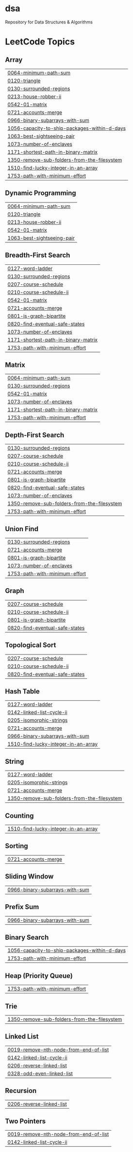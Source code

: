 # dsa
Repository for Data Structures &amp; Algorithms

<!---LeetCode Topics Start-->
# LeetCode Topics
## Array
|  |
| ------- |
| [0064-minimum-path-sum](https://github.com/prthbdhr/dsa/tree/master/0064-minimum-path-sum) |
| [0120-triangle](https://github.com/prthbdhr/dsa/tree/master/0120-triangle) |
| [0130-surrounded-regions](https://github.com/prthbdhr/dsa/tree/master/0130-surrounded-regions) |
| [0213-house-robber-ii](https://github.com/prthbdhr/dsa/tree/master/0213-house-robber-ii) |
| [0542-01-matrix](https://github.com/prthbdhr/dsa/tree/master/0542-01-matrix) |
| [0721-accounts-merge](https://github.com/prthbdhr/dsa/tree/master/0721-accounts-merge) |
| [0966-binary-subarrays-with-sum](https://github.com/prthbdhr/dsa/tree/master/0966-binary-subarrays-with-sum) |
| [1056-capacity-to-ship-packages-within-d-days](https://github.com/prthbdhr/dsa/tree/master/1056-capacity-to-ship-packages-within-d-days) |
| [1063-best-sightseeing-pair](https://github.com/prthbdhr/dsa/tree/master/1063-best-sightseeing-pair) |
| [1073-number-of-enclaves](https://github.com/prthbdhr/dsa/tree/master/1073-number-of-enclaves) |
| [1171-shortest-path-in-binary-matrix](https://github.com/prthbdhr/dsa/tree/master/1171-shortest-path-in-binary-matrix) |
| [1350-remove-sub-folders-from-the-filesystem](https://github.com/prthbdhr/dsa/tree/master/1350-remove-sub-folders-from-the-filesystem) |
| [1510-find-lucky-integer-in-an-array](https://github.com/prthbdhr/dsa/tree/master/1510-find-lucky-integer-in-an-array) |
| [1753-path-with-minimum-effort](https://github.com/prthbdhr/dsa/tree/master/1753-path-with-minimum-effort) |
## Dynamic Programming
|  |
| ------- |
| [0064-minimum-path-sum](https://github.com/prthbdhr/dsa/tree/master/0064-minimum-path-sum) |
| [0120-triangle](https://github.com/prthbdhr/dsa/tree/master/0120-triangle) |
| [0213-house-robber-ii](https://github.com/prthbdhr/dsa/tree/master/0213-house-robber-ii) |
| [0542-01-matrix](https://github.com/prthbdhr/dsa/tree/master/0542-01-matrix) |
| [1063-best-sightseeing-pair](https://github.com/prthbdhr/dsa/tree/master/1063-best-sightseeing-pair) |
## Breadth-First Search
|  |
| ------- |
| [0127-word-ladder](https://github.com/prthbdhr/dsa/tree/master/0127-word-ladder) |
| [0130-surrounded-regions](https://github.com/prthbdhr/dsa/tree/master/0130-surrounded-regions) |
| [0207-course-schedule](https://github.com/prthbdhr/dsa/tree/master/0207-course-schedule) |
| [0210-course-schedule-ii](https://github.com/prthbdhr/dsa/tree/master/0210-course-schedule-ii) |
| [0542-01-matrix](https://github.com/prthbdhr/dsa/tree/master/0542-01-matrix) |
| [0721-accounts-merge](https://github.com/prthbdhr/dsa/tree/master/0721-accounts-merge) |
| [0801-is-graph-bipartite](https://github.com/prthbdhr/dsa/tree/master/0801-is-graph-bipartite) |
| [0820-find-eventual-safe-states](https://github.com/prthbdhr/dsa/tree/master/0820-find-eventual-safe-states) |
| [1073-number-of-enclaves](https://github.com/prthbdhr/dsa/tree/master/1073-number-of-enclaves) |
| [1171-shortest-path-in-binary-matrix](https://github.com/prthbdhr/dsa/tree/master/1171-shortest-path-in-binary-matrix) |
| [1753-path-with-minimum-effort](https://github.com/prthbdhr/dsa/tree/master/1753-path-with-minimum-effort) |
## Matrix
|  |
| ------- |
| [0064-minimum-path-sum](https://github.com/prthbdhr/dsa/tree/master/0064-minimum-path-sum) |
| [0130-surrounded-regions](https://github.com/prthbdhr/dsa/tree/master/0130-surrounded-regions) |
| [0542-01-matrix](https://github.com/prthbdhr/dsa/tree/master/0542-01-matrix) |
| [1073-number-of-enclaves](https://github.com/prthbdhr/dsa/tree/master/1073-number-of-enclaves) |
| [1171-shortest-path-in-binary-matrix](https://github.com/prthbdhr/dsa/tree/master/1171-shortest-path-in-binary-matrix) |
| [1753-path-with-minimum-effort](https://github.com/prthbdhr/dsa/tree/master/1753-path-with-minimum-effort) |
## Depth-First Search
|  |
| ------- |
| [0130-surrounded-regions](https://github.com/prthbdhr/dsa/tree/master/0130-surrounded-regions) |
| [0207-course-schedule](https://github.com/prthbdhr/dsa/tree/master/0207-course-schedule) |
| [0210-course-schedule-ii](https://github.com/prthbdhr/dsa/tree/master/0210-course-schedule-ii) |
| [0721-accounts-merge](https://github.com/prthbdhr/dsa/tree/master/0721-accounts-merge) |
| [0801-is-graph-bipartite](https://github.com/prthbdhr/dsa/tree/master/0801-is-graph-bipartite) |
| [0820-find-eventual-safe-states](https://github.com/prthbdhr/dsa/tree/master/0820-find-eventual-safe-states) |
| [1073-number-of-enclaves](https://github.com/prthbdhr/dsa/tree/master/1073-number-of-enclaves) |
| [1350-remove-sub-folders-from-the-filesystem](https://github.com/prthbdhr/dsa/tree/master/1350-remove-sub-folders-from-the-filesystem) |
| [1753-path-with-minimum-effort](https://github.com/prthbdhr/dsa/tree/master/1753-path-with-minimum-effort) |
## Union Find
|  |
| ------- |
| [0130-surrounded-regions](https://github.com/prthbdhr/dsa/tree/master/0130-surrounded-regions) |
| [0721-accounts-merge](https://github.com/prthbdhr/dsa/tree/master/0721-accounts-merge) |
| [0801-is-graph-bipartite](https://github.com/prthbdhr/dsa/tree/master/0801-is-graph-bipartite) |
| [1073-number-of-enclaves](https://github.com/prthbdhr/dsa/tree/master/1073-number-of-enclaves) |
| [1753-path-with-minimum-effort](https://github.com/prthbdhr/dsa/tree/master/1753-path-with-minimum-effort) |
## Graph
|  |
| ------- |
| [0207-course-schedule](https://github.com/prthbdhr/dsa/tree/master/0207-course-schedule) |
| [0210-course-schedule-ii](https://github.com/prthbdhr/dsa/tree/master/0210-course-schedule-ii) |
| [0801-is-graph-bipartite](https://github.com/prthbdhr/dsa/tree/master/0801-is-graph-bipartite) |
| [0820-find-eventual-safe-states](https://github.com/prthbdhr/dsa/tree/master/0820-find-eventual-safe-states) |
## Topological Sort
|  |
| ------- |
| [0207-course-schedule](https://github.com/prthbdhr/dsa/tree/master/0207-course-schedule) |
| [0210-course-schedule-ii](https://github.com/prthbdhr/dsa/tree/master/0210-course-schedule-ii) |
| [0820-find-eventual-safe-states](https://github.com/prthbdhr/dsa/tree/master/0820-find-eventual-safe-states) |
## Hash Table
|  |
| ------- |
| [0127-word-ladder](https://github.com/prthbdhr/dsa/tree/master/0127-word-ladder) |
| [0142-linked-list-cycle-ii](https://github.com/prthbdhr/dsa/tree/master/0142-linked-list-cycle-ii) |
| [0205-isomorphic-strings](https://github.com/prthbdhr/dsa/tree/master/0205-isomorphic-strings) |
| [0721-accounts-merge](https://github.com/prthbdhr/dsa/tree/master/0721-accounts-merge) |
| [0966-binary-subarrays-with-sum](https://github.com/prthbdhr/dsa/tree/master/0966-binary-subarrays-with-sum) |
| [1510-find-lucky-integer-in-an-array](https://github.com/prthbdhr/dsa/tree/master/1510-find-lucky-integer-in-an-array) |
## String
|  |
| ------- |
| [0127-word-ladder](https://github.com/prthbdhr/dsa/tree/master/0127-word-ladder) |
| [0205-isomorphic-strings](https://github.com/prthbdhr/dsa/tree/master/0205-isomorphic-strings) |
| [0721-accounts-merge](https://github.com/prthbdhr/dsa/tree/master/0721-accounts-merge) |
| [1350-remove-sub-folders-from-the-filesystem](https://github.com/prthbdhr/dsa/tree/master/1350-remove-sub-folders-from-the-filesystem) |
## Counting
|  |
| ------- |
| [1510-find-lucky-integer-in-an-array](https://github.com/prthbdhr/dsa/tree/master/1510-find-lucky-integer-in-an-array) |
## Sorting
|  |
| ------- |
| [0721-accounts-merge](https://github.com/prthbdhr/dsa/tree/master/0721-accounts-merge) |
## Sliding Window
|  |
| ------- |
| [0966-binary-subarrays-with-sum](https://github.com/prthbdhr/dsa/tree/master/0966-binary-subarrays-with-sum) |
## Prefix Sum
|  |
| ------- |
| [0966-binary-subarrays-with-sum](https://github.com/prthbdhr/dsa/tree/master/0966-binary-subarrays-with-sum) |
## Binary Search
|  |
| ------- |
| [1056-capacity-to-ship-packages-within-d-days](https://github.com/prthbdhr/dsa/tree/master/1056-capacity-to-ship-packages-within-d-days) |
| [1753-path-with-minimum-effort](https://github.com/prthbdhr/dsa/tree/master/1753-path-with-minimum-effort) |
## Heap (Priority Queue)
|  |
| ------- |
| [1753-path-with-minimum-effort](https://github.com/prthbdhr/dsa/tree/master/1753-path-with-minimum-effort) |
## Trie
|  |
| ------- |
| [1350-remove-sub-folders-from-the-filesystem](https://github.com/prthbdhr/dsa/tree/master/1350-remove-sub-folders-from-the-filesystem) |
## Linked List
|  |
| ------- |
| [0019-remove-nth-node-from-end-of-list](https://github.com/prthbdhr/dsa/tree/master/0019-remove-nth-node-from-end-of-list) |
| [0142-linked-list-cycle-ii](https://github.com/prthbdhr/dsa/tree/master/0142-linked-list-cycle-ii) |
| [0206-reverse-linked-list](https://github.com/prthbdhr/dsa/tree/master/0206-reverse-linked-list) |
| [0328-odd-even-linked-list](https://github.com/prthbdhr/dsa/tree/master/0328-odd-even-linked-list) |
## Recursion
|  |
| ------- |
| [0206-reverse-linked-list](https://github.com/prthbdhr/dsa/tree/master/0206-reverse-linked-list) |
## Two Pointers
|  |
| ------- |
| [0019-remove-nth-node-from-end-of-list](https://github.com/prthbdhr/dsa/tree/master/0019-remove-nth-node-from-end-of-list) |
| [0142-linked-list-cycle-ii](https://github.com/prthbdhr/dsa/tree/master/0142-linked-list-cycle-ii) |
<!---LeetCode Topics End-->